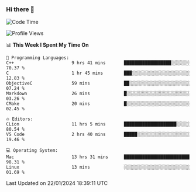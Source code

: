 ### Hi there 👋

<!--START_SECTION:waka-->
![Code Time](http://img.shields.io/badge/Code%20Time-241%20hrs%2011%20mins-blue)

![Profile Views](http://img.shields.io/badge/Profile%20Views-18-blue)

📊 **This Week I Spent My Time On** 

```text
💬 Programming Languages: 
C++                      9 hrs 41 mins       ██████████████████░░░░░░░   70.37 % 
C                        1 hr 45 mins        ███░░░░░░░░░░░░░░░░░░░░░░   12.83 % 
ObjectiveC               59 mins             ██░░░░░░░░░░░░░░░░░░░░░░░   07.24 % 
Markdown                 26 mins             █░░░░░░░░░░░░░░░░░░░░░░░░   03.26 % 
CMake                    20 mins             █░░░░░░░░░░░░░░░░░░░░░░░░   02.45 % 

🔥 Editors: 
CLion                    11 hrs 5 mins       ████████████████████░░░░░   80.54 % 
VS Code                  2 hrs 40 mins       █████░░░░░░░░░░░░░░░░░░░░   19.46 % 

💻 Operating System: 
Mac                      13 hrs 31 mins      █████████████████████████   98.31 % 
Linux                    13 mins             ░░░░░░░░░░░░░░░░░░░░░░░░░   01.69 % 
```


 Last Updated on 22/01/2024 18:39:11 UTC
<!--END_SECTION:waka-->

<!--
**JackeyHua-SJTU/JackeyHua-SJTU** is a ✨ _special_ ✨ repository because its `README.md` (this file) appears on your GitHub profile.

Here are some ideas to get you started:

- 🔭 I’m currently working on ...
- 🌱 I’m currently learning ...
- 👯 I’m looking to collaborate on ...
- 🤔 I’m looking for help with ...
- 💬 Ask me about ...
- 📫 How to reach me: ...
- 😄 Pronouns: ...
- ⚡ Fun fact: ...
-->
